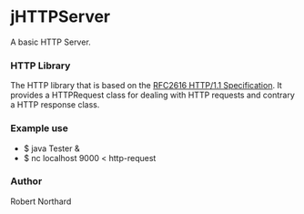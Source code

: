 jHTTPServer
===========

A basic HTTP Server. 

<h3>HTTP Library</h3>


The HTTP library that is based on the <a href="http://www.ietf.org/rfc/rfc2616.txt">RFC2616 HTTP/1.1 Specification</a>. It provides a HTTPRequest class for dealing with HTTP requests and contrary a HTTP response class.

<h3>Example use</h3>

  - $ java Tester &
  - $ nc localhost 9000 < http-request

<h3>Author</h3>

Robert Northard

